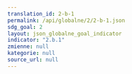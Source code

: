 ```yaml
---
translation_id: 2-b-1
permalink: /api/globalne/2/2-b-1.json
sdg_goal: 2
layout: json_globalne_goal_indicator
indicator: "2.b.1"
zmienne: null
kategorie: null
source_url: null
---
```


